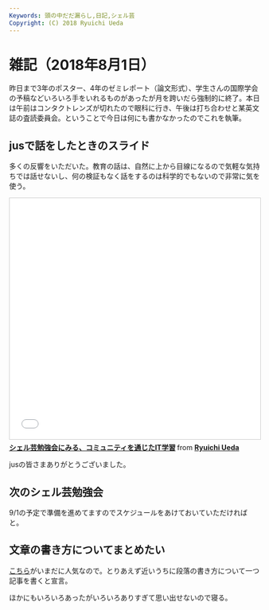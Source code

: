```yaml
---
Keywords: 頭の中だだ漏らし,日記,シェル芸
Copyright: (C) 2018 Ryuichi Ueda
---
```


# 雑記（2018年8月1日）

昨日まで3年のポスター、4年のゼミレポート（論文形式）、学生さんの国際学会の予稿などいろいろ手をいれるものがあったが月を跨いだら強制的に終了。本日は午前はコンタクトレンズが切れたので眼科に行き、午後は打ち合わせと某英文誌の査読委員会。ということで今日は何にも書かなかったのでこれを執筆。

## jusで話をしたときのスライド

多くの反響をいただいた。教育の話は、自然に上から目線になるので気軽な気持ちでは話せないし、何の検証もなく話をするのは科学的でもないので非常に気を使う。

<iframe src="//www.slideshare.net/slideshow/embed_code/key/1PLFooT8NT8fAg" width="595" height="485" frameborder="0" marginwidth="0" marginheight="0" scrolling="no" style="border:1px solid #CCC; border-width:1px; margin-bottom:5px; max-width: 100%;" allowfullscreen> </iframe> <div style="margin-bottom:5px"> <strong> <a href="//www.slideshare.net/ryuichiueda/it-106898229" title="シェル芸勉強会にみる、コミュニティを通じたIT学習" target="_blank">シェル芸勉強会にみる、コミュニティを通じたIT学習</a> </strong> from <strong><a href="https://www.slideshare.net/ryuichiueda" target="_blank">Ryuichi Ueda</a></strong> </div>

jusの皆さまありがとうございました。


## 次のシェル芸勉強会

9/1の予定で準備を進めてますのでスケジュールをあけておいていただければと。

## 文章の書き方についてまとめたい

[こちら](https://b.ueda.tech/?post=02339)がいまだに人気なので。とりあえず近いうちに段落の書き方について一つ記事を書くと宣言。


ほかにもいろいろあったがいろいろありすぎて思い出せないので寝る。
